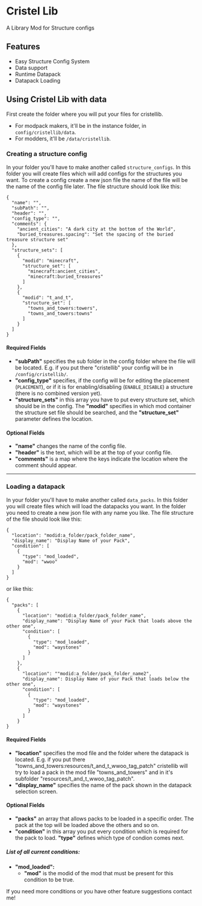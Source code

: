# Cristel Lib
A Library Mod for Structure configs

## Features
- Easy Structure Config System
- Data support
- Runtime Datapack
- Datapack Loading

## Using Cristel Lib with data
First create the folder where you will put your files for cristellib.
- For modpack makers, it'll be in the instance folder, in `config/cristellib/data`.
- For modders, it'll be `/data/cristellib`.

### Creating a structure config
In your folder you'll have to make another called `structure_configs`. In this folder you will create files which will add configs for the structures you want.
To create a config create a new json file the name of the file will be the name of the config file later.
The file structure should look like this:
```
{
  "name": "",
  "subPath": "",
  "header": "",
  "config_type": "",
  "comments": {
    "ancient_cities": "A dark city at the bottom of the World",
    "buried_treasures.spacing": "Set the spacing of the buried treasure structure set"
  },
  "structure_sets": [
    {
      "modid": "minecraft",
      "structure_set": [
        "minecraft:ancient_cities",
        "minecraft:buried_treasures"
      ]
    },
    {
      "modid": "t_and_t",
      "structure_set": [
        "towns_and_towers:towers",
        "towns_and_towers:towns"
      ]
    }
  ]
}
```
#### Required Fields
- **"subPath"** specifies the sub folder in the config folder where the file will be located. E.g. if you put there "cristellib" your config will be in `/config/cristellib/`.
- **"config_type"** specifies, if the config will be for editing the placement (`PLACEMENT`), or if it is for enabling/disabling (`ENABLE_DISABLE`) a structure (there is no combined version yet).
- **"structure_sets"** in this array you have to put every structure set, which should be in the config. The **"modid"** specifies in which mod container the structure set file should be searched, and the **"structure_set"** parameter defines the location.

#### Optional Fields
- **"name"** changes the name of the config file.
- **"header"** is the text, which will be at the top of your config file.
- **"comments"** is a map where the keys indicate the location where the comment should appear.

***

### Loading a datapack
In your folder you'll have to make another called `data_packs`. In this folder you will create files which will load the datapacks you want.
In the folder you need to create a new json file with any name you like.
The file structure of the file should look like this:
```
{
  "location": "modid:a_folder/pack_folder_name",
  "display_name": "Display Name of your Pack",
  "condition": [
    {
      "type": "mod_loaded",
      "mod": "wwoo"
    }
  ]
}
```
or like this:
```
{
  "packs": [
    {
      "location": "modid:a_folder/pack_folder_name",
      "display_name": "Display Name of your Pack that loads above the other one",
      "condition": [
        {
          "type": "mod_loaded",
          "mod": "waystones"
        }
      ]
    },
    {
      "location": ""modid:a_folder/pack_folder_name2",
      "display_name": Display Name of your Pack that loads below the other one",
      "condition": [
        {
          "type": "mod_loaded",
          "mod": "waystones"
        }
      ]
    }
}
```

#### Required Fields
- **"location"** specifies the mod file and the folder where the datapack is located. E.g. if you put there "towns_and_towers:resources/t_and_t_wwoo_tag_patch" cristellib will try to load a pack in the mod file "towns_and_towers" and in it's subfolder "resources/t_and_t_wwoo_tag_patch".
- **"display_name"** specifies the name of the pack shown in the datapack selection screen.

#### Optional Fields
- **"packs"** an array that allows packs to be loaded in a specific order. The pack at the top will be loaded above the others and so on.
- **"condition"** in this array you put every condition which is required for the pack to load. **"type"** defines which type of condion comes next.

##### **List of all current conditions:**
- **"mod_loaded":**
  - **"mod"** is the modid of the mod that must be present for this condition to be true.

If you need more conditions or you have other feature suggestions contact me!
